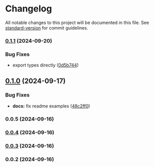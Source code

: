 # Changelog

All notable changes to this project will be documented in this file. See [standard-version](https://github.com/conventional-changelog/standard-version) for commit guidelines.

### [0.1.1](https://github.com/spacebit/simple-nil/compare/v0.0.5...v0.1.1) (2024-09-20)


### Bug Fixes

* export types directly ([0d5b744](https://github.com/spacebit/simple-nil/commit/0d5b7444692c1b045923c0d04abf5a050941422d))

## [0.1.0](https://github.com/spacebit/simple-nil/compare/v0.0.5...v0.1.0) (2024-09-17)


### Bug Fixes

* **docs:** fix readme examples ([48c2ff0](https://github.com/spacebit/simple-nil/commit/48c2ff0f05d6fb968e3e3f29bdfb62851e498d0a))

### 0.0.5 (2024-09-16)

### [0.0.4](https://github.com/spacebit/simple-nil/compare/v0.0.3...v0.0.4) (2024-09-16)

### [0.0.3](https://github.com/spacebit/simple-nil/compare/v0.0.2...v0.0.3) (2024-09-16)

### 0.0.2 (2024-09-16)
